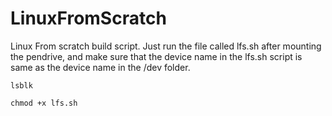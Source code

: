 # LinuxFromScratch
Linux From scratch build script.
Just run the file called lfs.sh after mounting the pendrive, and make sure that the device name in the lfs.sh script is same as the device name in the /dev folder.

`lsblk`

`chmod +x lfs.sh`

